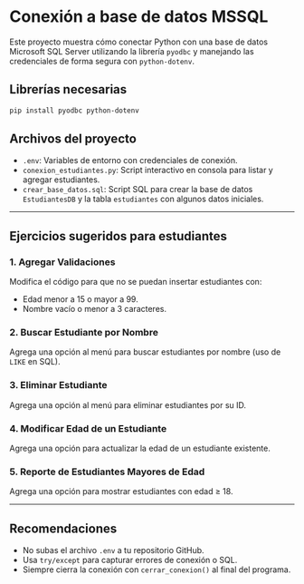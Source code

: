 # Conexión a base de datos MSSQL

Este proyecto muestra cómo conectar Python con una base de datos Microsoft SQL Server utilizando la librería `pyodbc` y manejando las credenciales de forma segura con `python-dotenv`.

## Librerías necesarias

```bash
pip install pyodbc python-dotenv
```

## Archivos del proyecto

- `.env`: Variables de entorno con credenciales de conexión.
- `conexion_estudiantes.py`: Script interactivo en consola para listar y agregar estudiantes.
- `crear_base_datos.sql`: Script SQL para crear la base de datos `EstudiantesDB` y la tabla `estudiantes` con algunos datos iniciales.

---

## Ejercicios sugeridos para estudiantes

### 1. Agregar Validaciones
Modifica el código para que no se puedan insertar estudiantes con:
- Edad menor a 15 o mayor a 99.
- Nombre vacío o menor a 3 caracteres.

### 2. Buscar Estudiante por Nombre
Agrega una opción al menú para buscar estudiantes por nombre (uso de `LIKE` en SQL).

### 3. Eliminar Estudiante
Agrega una opción al menú para eliminar estudiantes por su ID.

### 4. Modificar Edad de un Estudiante
Agrega una opción para actualizar la edad de un estudiante existente.

### 5. Reporte de Estudiantes Mayores de Edad
Agrega una opción para mostrar estudiantes con edad ≥ 18.

---

## Recomendaciones

- No subas el archivo `.env` a tu repositorio GitHub.
- Usa `try/except` para capturar errores de conexión o SQL.
- Siempre cierra la conexión con `cerrar_conexion()` al final del programa.
